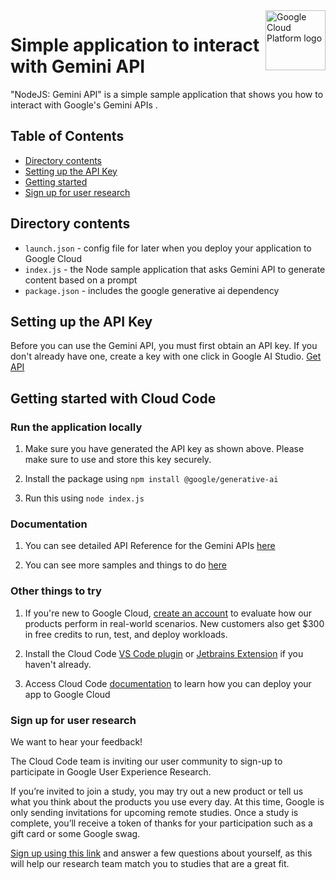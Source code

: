 <img src="https://avatars2.githubusercontent.com/u/2810941?v=3&s=96" alt="Google Cloud Platform logo" title="Google Cloud Platform" align="right" height="96" width="96"/>

# Simple application to interact with Gemini API

"NodeJS: Gemini API" is a simple sample application that shows you how to interact with Google's Gemini APIs .

## Table of Contents

* [Directory contents](#directory-contents)
* [Setting up the API Key](#setting-up-the-api-key)
* [Getting started](#getting-started-with-vs-code)
* [Sign up for user research](#sign-up-for-user-research)

## Directory contents
* `launch.json` - config file for later when you deploy your application to Google Cloud 
* `index.js` - the Node sample application that asks Gemini API to generate content based on a prompt
* `package.json` - includes the google generative ai dependency

## Setting up the API Key
Before you can use the Gemini API, you must first obtain an API key. If you don't already have one, create a key with one click in Google AI Studio.
[Get API](https://makersuite.google.com/app/apikey)

## Getting started with Cloud Code

### Run the application locally 

1. Make sure you have generated the API key as shown above. Please make sure to use and store this key securely. 

1. Install the package using 
```npm install @google/generative-ai```

1. Run this using 
```node index.js```

### Documentation 
1. You can see detailed API Reference for the Gemini APIs [here](https://googledevai.google.com/api) 

1. You can see more samples and things to do [here](https://googledevai.google.com/tutorials/python_quickstart) 

### Other things to try 
    
1. If you're new to Google Cloud, [create an account](https://console.cloud.google.com/freetrial/signup/tos) to evaluate how our products perform in real-world scenarios. New customers also get $300 in free credits to run, test, and deploy workloads.

1. Install the Cloud Code [VS Code plugin](https://cloud.google.com/code/docs/vscode/install#installing) or [Jetbrains Extension](https://cloud.google.com/code/docs/intellij/install) if you haven't already.

1. Access Cloud Code [documentation](https://cloud.google.com/code/docs/) to learn how you can deploy your app to Google Cloud 

### Sign up for user research

We want to hear your feedback!

The Cloud Code team is inviting our user community to sign-up to participate in Google User Experience Research. 

If you’re invited to join a study, you may try out a new product or tell us what you think about the products you use every day. At this time, Google is only sending invitations for upcoming remote studies. Once a study is complete, you’ll receive a token of thanks for your participation such as a gift card or some Google swag. 

[Sign up using this link](https://google.qualtrics.com/jfe/form/SV_4Me7SiMewdvVYhL?reserved=1&utm_source=In-product&Q_Language=en&utm_medium=own_prd&utm_campaign=Q1&productTag=clou&campaignDate=January2021&referral_code=UXbT481079) and answer a few questions about yourself, as this will help our research team match you to studies that are a great fit.
